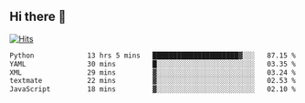 ## Hi there 👋

<!--
**alihaqberdi/alihaqberdi** is a ✨ _special_ ✨ repository because its `README.md` (this file) appears on your GitHub profile.

Here are some ideas to get you started:

- 🔭 I’m currently working on ...
- 🌱 I’m currently learning ...
- 👯 I’m looking to collaborate on ...
- 🤔 I’m looking for help with ...
- 💬 Ask me about ...
- 📫 How to reach me: ...
- 😄 Pronouns: ...
- ⚡ Fun fact: ...
-->

[![Hits](https://hits.sh/github.com/alihaqberdi.svg)](https://hits.sh/github.com/alihaqberdi/)

<!--START_SECTION:waka-->

```txt
Python             13 hrs 5 mins   █████████████████████▓░░░   87.15 %
YAML               30 mins         █░░░░░░░░░░░░░░░░░░░░░░░░   03.35 %
XML                29 mins         ▓░░░░░░░░░░░░░░░░░░░░░░░░   03.24 %
textmate           22 mins         ▓░░░░░░░░░░░░░░░░░░░░░░░░   02.53 %
JavaScript         18 mins         ▓░░░░░░░░░░░░░░░░░░░░░░░░   02.10 %
```

<!--END_SECTION:waka-->
